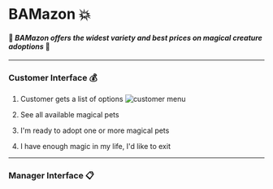 # BAMazon :boom:
#### :dragon: *BAMazon offers the widest variety and best prices on magical creature adoptions* :dragon:
___
### Customer Interface :moneybag:
1. Customer gets a list of options
![customer menu](https://cloud.githubusercontent.com/assets/21952950/25815888/4977fd20-33f0-11e7-8967-09c2571f0354.png)

1. See all available magical pets

1. I'm ready to adopt one or more magical pets

1. I have enough magic in my life, I'd like to exit


___
### Manager Interface :clipboard:

